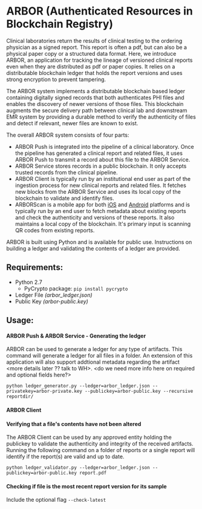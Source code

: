 # ARBOR (Authenticated Resources in Blockchain Registry)

Clinical laboratories return the results of clinical testing to the ordering physician as a signed report. This report is often a pdf, but can also be a physical paper copy or a structured data format. Here, we introduce ARBOR, an application for tracking the lineage of versioned clinical reports even when they are distributed as pdf or paper copies. It relies on a distributable blockchain ledger that holds the report versions and uses strong encryption to prevent tampering.

The ARBOR system implements a distributable blockchain based ledger containing  digitally signed records that both authenticates PHI files and enables the discovery of newer versions of those files. This blockchain augments the secure delivery path between clinical lab and downstream EMR system by providing a durable method to verify the authenticity of files and detect if relevant, newer files are known to exist. <Reference to paper>

The overall ARBOR system consists of four parts:
- ARBOR Push is integrated into the pipeline of a clinical laboratory. Once the pipeline has generated a clinical report and related files, it uses ARBOR Push to transmit a record about this file to the ARBOR Service.
- ARBOR Service stores records in a public blockchain. It only accepts trusted records from the clinical pipeline.
- ARBOR Client is typically run by an institutional end user as part of the ingestion process for new clinical reports and related files. It fetches new blocks from the ARBOR Service and uses its local copy of the blockchain to validate and identify files.
- ARBORScan  is a mobile app for both <a href='https://goo.gl/QZXpqg' target="_blank">iOS</a> and <a href='https://goo.gl/cLdKB8' target="_blank">Android</a> platforms and is typically run by an end user to fetch metadata about existing reports and check the authenticity and versions of these reports. It also maintains a local copy of the blockchain. It's primary input is scanning QR codes from existing reports. 

ARBOR is built using Python and is available for public use. Instructions on  building a ledger and validating the contents of a ledger are provided. 

## Requirements:
- Python 2.7
  - PyCrypto package: `pip install pycrypto` 
- Ledger File *(arbor_ledger.json)*
- Public Key *(arbor-public.key)*

## Usage:

#### ARBOR Push & ARBOR Service - Generating the ledger 
ARBOR can be used to generate a ledger for any type of artifacts. This command will generate a ledger for all files in a folder. An extension of this application will also support addtional metadata regarding the artifact <more details later ?? talk to WH>. 
<do we need more info here on required and optional fields here?>

`python ledger_generator.py --ledger=arbor_ledger.json --privatekey=arbor-private.key --publickey=arbor-public.key --recursive reportdir/`

#### ARBOR Client
#### Verifying that a file's contents have not been altered  
The ARBOR Client can be used by any approved entity holding the publickey to validate the authenticity and integrity of the received artifacts. Running the following command on a folder of reports or a single report will identify if the report(s) are valid and up to date.

`python ledger_validator.py --ledger=arbor_ledger.json --publickey=arbor-public.key report.pdf`

#### Checking if file is the most recent report version for its sample
Include the optional flag `--check-latest`

